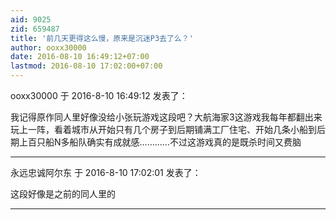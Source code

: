 ```yaml
---
aid: 9025
zid: 659487
title: '前几天更得这么慢，原来是沉迷P3去了么？'
author: ooxx30000
date: 2016-08-10 16:49:12+07:00
lastmod: 2016-08-10 17:02:00+07:00
---
```


ooxx30000 于 2016-8-10 16:49:12 发表了：

我记得原作同人里好像没给小张玩游戏这段吧？大航海家3这游戏我每年都翻出来玩上一阵，看着城市从开始只有几个房子到后期铺满工厂住宅、开始几条小船到后期上百只船N多船队确实有成就感…………不过这游戏真的是既杀时间又费脑

---------

永远忠诚阿尔东 于 2016-8-10 17:02:01 发表了：

这段好像是之前的同人里的

---------


